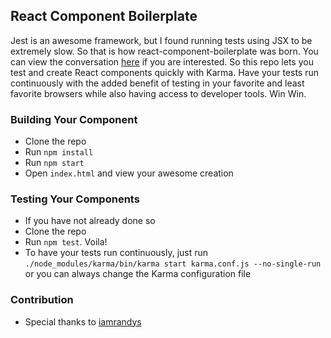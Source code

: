 ## React Component Boilerplate

Jest is an awesome framework, but I found running tests using JSX to be extremely slow. So that is how react-component-boilerplate was born. You can view the conversation [here](https://github.com/facebook/jest/issues/116) if you are interested. So this repo lets you test and create React components quickly with Karma. Have your tests run continuously with the added benefit of testing in your favorite and least favorite browsers while also having access to developer tools. Win Win.


### Building Your Component

* Clone the repo
* Run `npm install`
* Run `npm start`
* Open `index.html` and view your awesome creation

### Testing Your Components

* If you have not already done so
* Clone the repo
* Run `npm test`. Voila!
* To have your  tests run continuously, just run `./node_modules/karma/bin/karma start karma.conf.js --no-single-run` or you can always change the Karma configuration file

### Contribution

* Special thanks to [iamrandys](https://github.com/iamrandys)
